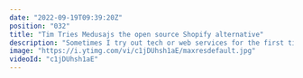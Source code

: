```yaml
---
date: "2022-09-19T09:39:20Z"
position: "032"
title: "Tim Tries Medusajs the open source Shopify alternative"
description: "Sometimes I try out tech or web services for the first time. I give feedback as I go, in real-time. This is the #TimTries Series. In this episode, I try out #Medusajs, an open-source #ecommerce alternative to Shopify.\n\nConclusion: excellent, great, awesome, composable, performant. But why is this not a Saas? I'd happily pay a few bucks a month for this!\n\nFollow medusa: \nhttps://medusajs.com\nhttps://github.com/medusajs/medusa\n\nFollow me here:\nWebsite: https://timbenniks.dev\nTwitter: https://twitter.com/timbenniks\nGitHub: https://github.com/timbenniks"
image: "https://i.ytimg.com/vi/c1jDUhsh1aE/maxresdefault.jpg"
videoId: "c1jDUhsh1aE"
---
```


